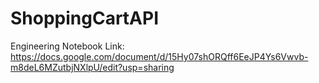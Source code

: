 # ShoppingCartAPI

Engineering Notebook Link: https://docs.google.com/document/d/15Hy07shORQff6EeJP4Ys6Vwvb-m8deL6MZutbjNXlpU/edit?usp=sharing
